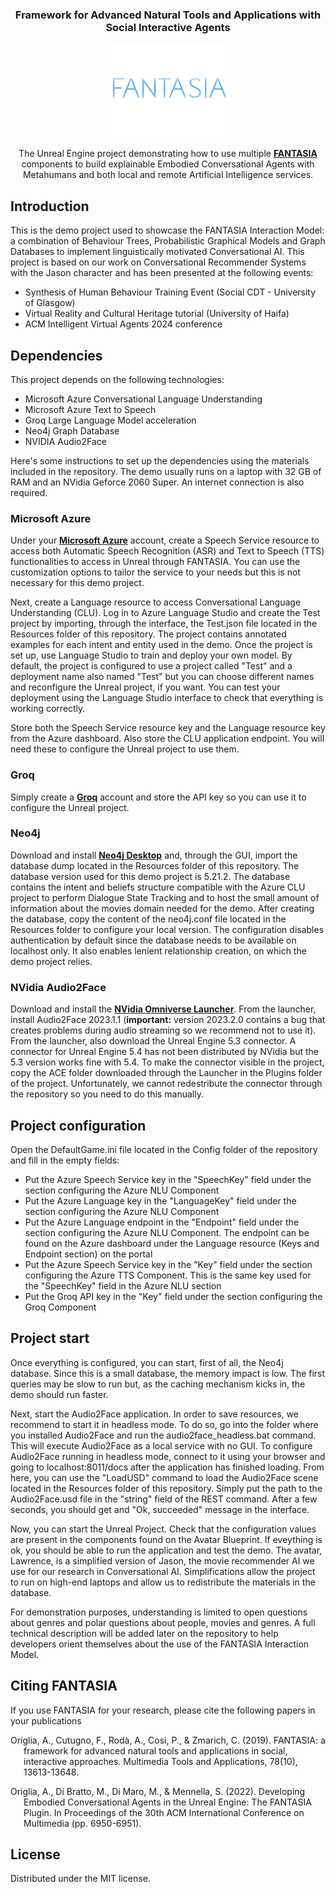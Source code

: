 <!--[![Stargazers][stars-shield]][stars-url] -->

<h3 align="center">Framework for Advanced Natural Tools and Applications with Social Interactive Agents</h3>

<p align="center">
<a href="https://github.com/antori82/FANTASIA">
    <img src="images/Logo.jpg" alt="Logo" width="200" height="150">
  </a>
  <p align="center">
	The Unreal Engine project demonstrating how to use multiple <a href="https://github.com/antori82/FANTASIA"><strong>FANTASIA</strong></a> components to build explainable Embodied Conversational Agents with Metahumans and both local and remote Artificial Intelligence services. 
  </p>
</p>

## Introduction

This is the demo project used to showcase the FANTASIA Interaction Model: a combination of Behaviour Trees, Probabilistic Graphical Models and Graph Databases to implement linguistically motivated Conversational AI. This project is based on our work on Conversational Recommender Systems with the Jason character and has been presented at the following events:

- Synthesis of Human Behaviour Training Event (Social CDT - University of Glasgow)
- Virtual Reality and Cultural Heritage tutorial (University of Haifa)
- ACM Intelligent Virtual Agents 2024 conference

## Dependencies

This project depends on the following technologies:

- Microsoft Azure Conversational Language Understanding
- Microsoft Azure Text to Speech
- Groq Large Language Model acceleration
- Neo4j Graph Database
- NVIDIA Audio2Face

Here's some instructions to set up the dependencies using the materials included in the repository. The demo usually runs on a laptop with 32 GB of RAM and an NVidia Geforce 2060 Super. An internet connection is also required.

### Microsoft Azure

Under your <a href="https://azure.microsoft.com"><strong>Microsoft Azure</strong></a> account, create a Speech Service resource to access both Automatic Speech Recognition (ASR) and Text to Speech (TTS) functionalities to access in Unreal through FANTASIA. You can use the customization options to tailor the service to your needs but this is not necessary for this demo project.

Next, create a Language resource to access Conversational Language Understanding (CLU). Log in to Azure Language Studio and create the Test project by importing, through the interface, the Test.json file located in the Resources folder of this repository. The project contains annotated examples for each intent and entity used in the demo. Once the project is set up, use Language Studio to train and deploy your own model. By default, the project is configured to use a project called "Test" and a deployment name also named "Test" but you can choose different names and reconfigure the Unreal project, if you want. You can test your deployment using the Language Studio interface to check that everything is working correctly.

Store both the Speech Service resource key and the Language resource key from the Azure dashboard. Also store the CLU application endpoint. You will need these to configure the Unreal project to use them.

### Groq

Simply create a <a href="https://groq.com/"><strong>Groq</strong></a> account and store the API key so you can use it to configure the Unreal project.

### Neo4j

Download and install <a href="https://neo4j.com/download/"><strong>Neo4j Desktop</strong></a> and, through the GUI, import the database dump located in the Resources folder of this repository. The database version used for this demo project is 5.21.2. The database contains the intent and beliefs structure compatible with the Azure CLU project to perform Dialogue State Tracking and to host the small amount of information about the movies domain needed for the demo. After creating the database, copy the content of the neo4j.conf file located in the Resources folder to configure your local version. The configuration disables authentication by default since the database needs to be available on localhost only. It also enables lenient relationship creation, on which the demo project relies.

### NVidia Audio2Face

Download and install the <a href="https://docs.omniverse.nvidia.com/launcher/latest/overview.html"><strong>NVidia Omniverse Launcher</strong></a>. From the launcher, install Audio2Face 2023.1.1 (**important:** version 2023.2.0 contains a bug that creates problems during audio streaming so we recommend not to use it). From the launcher, also download the Unreal Engine 5.3 connector. A connector for Unreal Engine 5.4 has not been distributed by NVidia but the 5.3 version works fine with 5.4. To make the connector visible in the project, copy the ACE folder downloaded through the Launcher in the Plugins folder of the project. Unfortunately, we cannot redestribute the connector through the repository so you need to do this manually.

## Project configuration

Open the DefaultGame.ini file located in the Config folder of the repository and fill in the empty fields:

- Put the Azure Speech Service key in the "SpeechKey" field under the section configuring the Azure NLU Component
- Put the Azure Language key in the "LanguageKey" field under the section configuring the Azure NLU Component
- Put the Azure Language endpoint in the "Endpoint" field under the section configuring the Azure NLU Component. The endpoint can be found on the Azure dashboard under the Language resource (Keys and Endpoint section) on the portal
- Put the Azure Speech Service key in the "Key" field under the section configuring the Azure TTS Component. This is the same key used for the "SpeechKey" field in the Azure NLU section
- Put the Groq API key in the "Key" field under the section configuring the Groq Component

## Project start

Once everything is configured, you can start, first of all, the Neo4j database. Since this is a small database, the memory impact is low. The first queries may be slow to run but, as the caching mechanism kicks in, the demo should run faster.

Next, start the Audio2Face application. In order to save resources, we recommend to start it in headless mode. To do so, go into the folder where you installed Audio2Face and run the audio2face_headless.bat command. This will execute Audio2Face as a local service with no GUI. To configure Audio2Face running in headless mode, connect to it using your browser and going to localhost:8011/docs after the application has finished loading. From here, you can use the "LoadUSD" command to load the Audio2Face scene located in the Resources folder of this repository. Simply put the path to the Audio2Face.usd file in the "string" field of the REST command. After a few seconds, you should get and "Ok, succeeded" message in the interface.

Now, you can start the Unreal Project. Check that the configuration values are present in the components found on the Avatar Blueprint. If eveything is ok, you should be able to run the application and test the demo. The avatar, Lawrence, is a simplified version of Jason, the movie recommender AI we use for our research in Conversational AI. Simplifications allow the project to run on high-end laptops and allow us to redistribute the materials in the database.

For demonstration purposes, understanding is limited to open questions about genres and polar questions about people, movies and genres. A full technical description will be added later on the repository to help developers orient themselves about the use of the FANTASIA Interaction Model.

## Citing FANTASIA

If you use FANTASIA for your research, please cite the following papers in your publications

<div id="refs" class="references csl-bib-body hanging-indent">

<div id="ref-xie2018" class="csl-entry">

Origlia, A., Cutugno, F., Rodà, A., Cosi, P., & Zmarich, C. (2019). FANTASIA: a framework for advanced natural tools and applications in social, interactive approaches. Multimedia Tools and Applications, 78(10), 13613-13648.

</div>

<div id="ref-xie2018" class="csl-entry">

Origlia, A., Di Bratto, M., Di Maro, M., & Mennella, S. (2022). Developing Embodied Conversational Agents in the Unreal Engine: The FANTASIA Plugin. In Proceedings of the 30th ACM International Conference on Multimedia (pp. 6950-6951).

</div>

</div>

<!-- LICENSE -->
## License

Distributed under the MIT license.